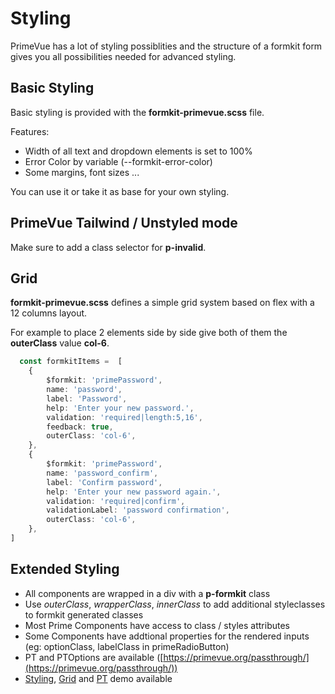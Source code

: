 # Styling

PrimeVue has a lot of styling possiblities and the structure of a formkit form gives you all possibilities needed for advanced styling.

## Basic Styling

Basic styling is provided with the **formkit-primevue.scss** file.

Features:

- Width of all text and dropdown elements is set to 100%
- Error Color by variable (--formkit-error-color)
- Some margins, font sizes ...

You can use it or take it as base for your own styling.

## PrimeVue Tailwind / Unstyled mode

Make sure to add a class selector for **p-invalid**.

## Grid

**formkit-primevue.scss** defines a simple grid system based on flex with a 12 columns layout.

For example to place 2 elements side by side give both of them the **outerClass** value **col-6**.

```ts
  const formkitItems =  [
    {
        $formkit: 'primePassword',
        name: 'password',
        label: 'Password',
        help: 'Enter your new password.',
        validation: 'required|length:5,16',
        feedback: true,
        outerClass: 'col-6',
    },
    {
        $formkit: 'primePassword',
        name: 'password_confirm',
        label: 'Confirm password',
        help: 'Enter your new password again.',
        validation: 'required|confirm',
        validationLabel: 'password confirmation',
        outerClass: 'col-6',
    },
]
```

## Extended Styling

- All components are wrapped in a div with a **p-formkit** class
- Use *outerClass*, *wrapperClass*, *innerClass* to add additional styleclasses to formkit generated classes
- Most Prime Components have access to class / styles attributes
- Some Components have addtional properties for the rendered inputs (eg: optionClass, labelClass in primeRadioButton)
- PT and PTOptions are available ([https://primevue.org/passthrough/](https://primevue.org/passthrough/))
- [Styling](https://formkit-primevue.netlify.app/demo/styling), [Grid](https://formkit-primevue.netlify.app/demo/grid) and [PT](https://formkit-primevue.netlify.app/demo/passThrough) demo available
